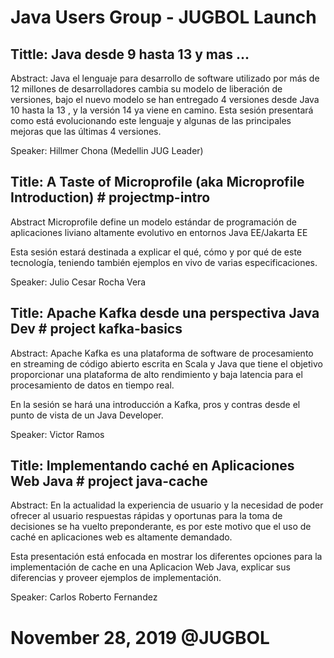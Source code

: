 # Java Users Group - JUGBOL Launch

Tittle: Java desde 9 hasta 13 y mas ...
--------------------------------------------------------------------------------------

Abstract:
Java el lenguaje para desarrollo de software utilizado por más de 12 millones de desarrolladores cambia su modelo de liberación de versiones, bajo el nuevo modelo se han entregado 4 versiones desde Java 10 hasta la 13 , y la versión 14 ya viene en camino.
Esta sesión presentará como está evolucionando este lenguaje y algunas de las principales mejoras que las últimas 4 versiones.

Speaker: Hillmer Chona (Medellin JUG Leader)

Title: A Taste of Microprofile (aka Microprofile Introduction) # projectmp-intro
--------------------------------------------------------------------------------------

Abstract
Microprofile define un modelo estándar de programación de aplicaciones liviano altamente evolutivo en entornos Java EE/Jakarta EE

Esta sesión estará destinada a explicar el qué, cómo y por qué de este tecnología, teniendo también ejemplos en vivo de varias especificaciones.

Speaker: Julio Cesar Rocha Vera

Title: Apache Kafka desde una perspectiva Java Dev  # project kafka-basics
--------------------------------------------------------------------------------------

Abstract:
Apache Kafka es una plataforma de software de procesamiento en streaming de código abierto escrita en Scala y Java que tiene el objetivo proporcionar una plataforma de alto rendimiento y baja latencia para el procesamiento de datos en tiempo real.

En la sesión se hará una introducción a Kafka, pros y contras desde el punto de vista de un Java Developer.

Speaker: Victor Ramos

Title: Implementando caché en Aplicaciones Web Java  # project java-cache
--------------------------------------------------------------------------------------

Abstract:
En la actualidad la experiencia de usuario y la necesidad de poder ofrecer al usuario respuestas rápidas y oportunas para la toma de decisiones se ha vuelto preponderante, es por este motivo que el uso de caché en aplicaciones web es altamente demandado.

Esta presentación está enfocada en mostrar los diferentes opciones para la implementación de cache en una Aplicacion Web Java, explicar sus diferencias y proveer ejemplos de implementación.

Speaker: Carlos Roberto Fernandez

# November 28, 2019 @JUGBOL
